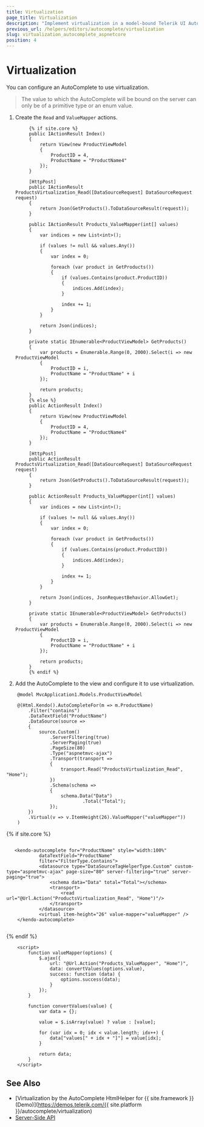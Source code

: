 ```yaml
---
title: Virtualization
page_title: Virtualization
description: "Implement virtualization in a model-bound Telerik UI AutoComplete component for {{ site.framework }}."
previous_url: /helpers/editors/autocomplete/virtualization
slug: virtualization_autocomplete_aspnetcore
position: 4
---
```


# Virtualization

You can configure an AutoComplete to use virtualization.

> The value to which the AutoComplete will be bound on the server can only be of a primitive type or an enum value.

1. Create the `Read` and `ValueMapper` actions.

            {% if site.core %}
            public IActionResult Index()
            {
                return View(new ProductViewModel
                {
                    ProductID = 4,
                    ProductName = "ProductName4"
                });
            }

            [HttpPost]
            public IActionResult ProductsVirtualization_Read([DataSourceRequest] DataSourceRequest request)
            {
                return Json(GetProducts().ToDataSourceResult(request));
            }

            public IActionResult Products_ValueMapper(int[] values)
            {
                var indices = new List<int>();

                if (values != null && values.Any())
                {
                    var index = 0;

                    foreach (var product in GetProducts())
                    {
                        if (values.Contains(product.ProductID))
                        {
                            indices.Add(index);
                        }

                        index += 1;
                    }
                }

                return Json(indices);
            }

            private static IEnumerable<ProductViewModel> GetProducts()
            {
                var products = Enumerable.Range(0, 2000).Select(i => new ProductViewModel
                {
                    ProductID = i,
                    ProductName = "ProductName" + i
                });

                return products;
            }
            {% else %}
            public ActionResult Index()
            {
                return View(new ProductViewModel
                {
                    ProductID = 4,
                    ProductName = "ProductName4"
                });
            }

            [HttpPost]
            public ActionResult ProductsVirtualization_Read([DataSourceRequest] DataSourceRequest request)
            {
                return Json(GetProducts().ToDataSourceResult(request));
            }

            public ActionResult Products_ValueMapper(int[] values)
            {
                var indices = new List<int>();

                if (values != null && values.Any())
                {
                    var index = 0;

                    foreach (var product in GetProducts())
                    {
                        if (values.Contains(product.ProductID))
                        {
                            indices.Add(index);
                        }

                        index += 1;
                    }
                }

                return Json(indices, JsonRequestBehavior.AllowGet);
            }

            private static IEnumerable<ProductViewModel> GetProducts()
            {
                var products = Enumerable.Range(0, 2000).Select(i => new ProductViewModel
                {
                    ProductID = i,
                    ProductName = "ProductName" + i
                });

                return products;
            }
            {% endif %}

1. Add the AutoComplete to the view and configure it to use virtualization.

```HtmlHelper
    @model MvcApplication1.Models.ProductViewModel

    @(Html.Kendo().AutoCompleteFor(m => m.ProductName)
        .Filter("contains")
        .DataTextField("ProductName")
        .DataSource(source =>
        {
            source.Custom()
                .ServerFiltering(true)
                .ServerPaging(true)
                .PageSize(80)
                .Type("aspnetmvc-ajax")
                .Transport(transport =>
                {
                    transport.Read("ProductsVirtualization_Read", "Home");
                })
                .Schema(schema =>
                {
                    schema.Data("Data")
                            .Total("Total");
                });
        })
        .Virtual(v => v.ItemHeight(26).ValueMapper("valueMapper"))
    )

```
{% if site.core %}
```TagHelper

   <kendo-autocomplete for="ProductName" style="width:100%"
            dataTextField="ProductName"
            filter="FilterType.Contains">
            <datasource type="DataSourceTagHelperType.Custom" custom-type="aspnetmvc-ajax" page-size="80" server-filtering="true" server-paging="true">
                <schema data="Data" total="Total"></schema>
                <transport>
                    <read url="@Url.Action("ProductsVirtualization_Read", "Home")"/>
                </transport>
            </datasource>
            <virtual item-height="26" value-mapper="valueMapper" />
    </kendo-autocomplete>
    
```
{% endif %}
```script
    <script>
        function valueMapper(options) {
            $.ajax({
                url: "@Url.Action("Products_ValueMapper", "Home")",
                data: convertValues(options.value),
                success: function (data) {
                    options.success(data);
                }
            });
        }

        function convertValues(value) {
            var data = {};

            value = $.isArray(value) ? value : [value];

            for (var idx = 0; idx < value.length; idx++) {
                data["values[" + idx + "]"] = value[idx];
            }

            return data;
        }
    </script>
```

## See Also

* [Virtualization by the AutoComplete HtmlHelper for {{ site.framework }} (Demo)](https://demos.telerik.com/{{ site.platform }}/autocomplete/virtualization)
* [Server-Side API](/api/autocomplete)

